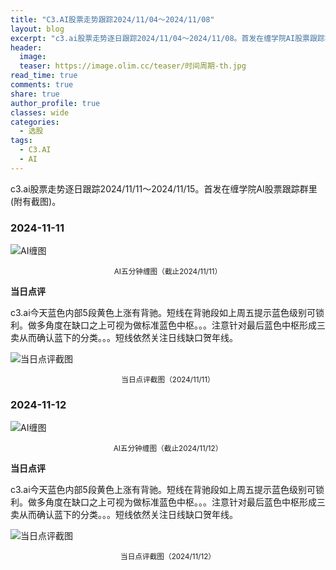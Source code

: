 ```yaml
---
title: "C3.AI股票走势跟踪2024/11/04～2024/11/08"
layout: blog
excerpt: "c3.ai股票走势逐日跟踪2024/11/04～2024/11/08。首发在缠学院AI股票跟踪群里(附有截图)。"
header:
  image: 
  teaser: https://image.olim.cc/teaser/时间周期-th.jpg
read_time: true
comments: true
share: true
author_profile: true
classes: wide
categories:
  - 选股
tags:
  - C3.AI
  - AI
---
```


c3.ai股票走势逐日跟踪2024/11/11～2024/11/15。首发在缠学院AI股票跟踪群里(附有截图)。

### 2024-11-11

![AI缠图](https://image.olim.cc/2024b/AI-20241111-m5-c.jpg)
<small><center>AI五分钟缠图（截止2024/11/11）</center></small>

**当日点评**

c3.ai今天蓝色内部5段黄色上涨有背驰。短线在背驰段如上周五提示蓝色级别可锁利。做多角度在缺口之上可视为做标准蓝色中枢。。。注意针对最后蓝色中枢形成三卖从而确认蓝下的分类。。。短线依然关注日线缺口贺年线。

![当日点评截图](https://image.olim.cc/2024b/AI-20241111-comments-1.jpg)
<small><center>当日点评截图（2024/11/11）</center></small>

### 2024-11-12

![AI缠图](https://image.olim.cc/2024b/AI-20241112-m5-c.jpg)
<small><center>AI五分钟缠图（截止2024/11/12）</center></small>

**当日点评**

c3.ai今天蓝色内部5段黄色上涨有背驰。短线在背驰段如上周五提示蓝色级别可锁利。做多角度在缺口之上可视为做标准蓝色中枢。。。注意针对最后蓝色中枢形成三卖从而确认蓝下的分类。。。短线依然关注日线缺口贺年线。

![当日点评截图](https://image.olim.cc/2024b/AI-20241112-comments-1.jpg)
<small><center>当日点评截图（2024/11/12）</center></small>
